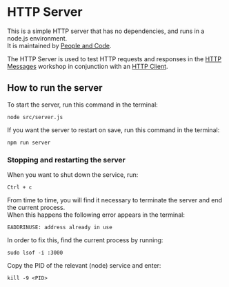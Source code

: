 # HTTP Server

This is a simple HTTP server that has no dependencies, and runs in a node.js environment.  
It is maintained by [People and Code](https://people-and-code.com/).

The HTTP Server is used to test HTTP requests and responses in the [HTTP Messages](https://workshops.people-and-code.com/workshops/workshop-two-http-messages) workshop in conjunction with an [HTTP Client](https://github.com/p-n-c/http-client-demo).

## How to run the server

To start the server, run this command in the terminal:

`node src/server.js`

If you want the server to restart on save, run this command in the terminal:

`npm run server`

### Stopping and restarting the server

When you want to shut down the service, run:

`Ctrl + c`

From time to time, you will find it necessary to terminate the server and end the current process.  
When this happens the following error appears in the terminal:

`EADDRINUSE: address already in use`

In order to fix this, find the current process by running:

`sudo lsof -i :3000`

Copy the PID of the relevant (node) service and enter:

`kill -9 <PID>`
